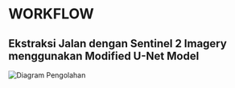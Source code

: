 # WORKFLOW
## Ekstraksi Jalan dengan Sentinel 2 Imagery menggunakan Modified U-Net Model 

![Diagram Pengolahan](https://github.com/salsaagz/road-extraction/assets/120892539/99d3c829-de83-4060-9ca2-fba42b37c44c)




